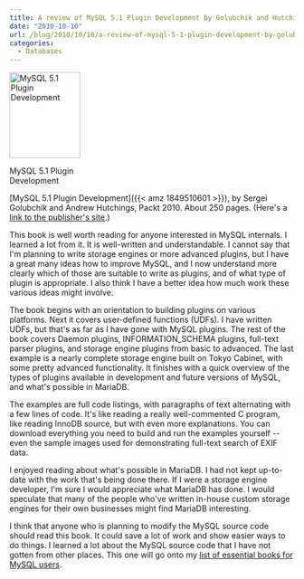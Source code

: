 ```yaml
---
title: A review of MySQL 5.1 Plugin Development by Golubchik and Hutchings
date: "2010-10-10"
url: /blog/2010/10/10/a-review-of-mysql-5-1-plugin-development-by-golubchik-and-hutchings/
categories:
  - Databases
---
```

<p style="float:left">
  <div id="attachment_2059" class="wp-caption alignleft" style="width: 135px">
    <a href="{{< amz 1849510601 >}}"><img src="/media/2010/10/mysql-plugin-development.jpg" alt="MySQL 5.1 Plugin Development" title="MySQL 5.1 Plugin Development" width="125" height="152" class="size-full wp-image-2059" /></a><p class="wp-caption-text">
      MySQL 5.1 Plugin Development
    </p>
  </div>
</p>

[MySQL 5.1 Plugin Development]({{< amz 1849510601 >}}), by Sergei Golubchik and Andrew Hutchings, Packt 2010. About 250 pages. (Here's a [link to the publisher's site](https://www.packtpub.com/mysql-5-1-plugins-development/book).)

This book is well worth reading for anyone interested in MySQL internals. I learned a lot from it. It is well-written and understandable. I cannot say that I'm planning to write storage engines or more advanced plugins, but I have a great many ideas how to improve MySQL, and I now understand more clearly which of those are suitable to write as plugins, and of what type of plugin is appropriate. I also think I have a better idea how much work these various ideas might involve.

The book begins with an orientation to building plugins on various platforms. Next it covers user-defined functions (UDFs). I have written UDFs, but that's as far as I have gone with MySQL plugins. The rest of the book covers Daemon plugins, INFORMATION_SCHEMA plugins, full-text parser plugins, and storage engine plugins from basic to advanced. The last example is a nearly complete storage engine built on Tokyo Cabinet, with some pretty advanced functionality. It finishes with a quick overview of the types of plugins available in development and future versions of MySQL, and what's possible in MariaDB.

The examples are full code listings, with paragraphs of text alternating with a few lines of code. It's like reading a really well-commented C program, like reading InnoDB source, but with even more explanations. You can download everything you need to build and run the examples yourself -- even the sample images used for demonstrating full-text search of EXIF data.

I enjoyed reading about what's possible in MariaDB. I had not kept up-to-date with the work that's being done there. If I were a storage engine developer, I'm sure I would appreciate what MariaDB has done. I would speculate that many of the people who've written in-house custom storage engines for their own businesses might find MariaDB interesting.

I think that anyone who is planning to modify the MySQL source code should read this book. It could save a lot of work and show easier ways to do things. I learned a lot about the MySQL source code that I have not gotten from other places. This one will go onto my [list of essential books for MySQL users](/blog/essential-books/).


